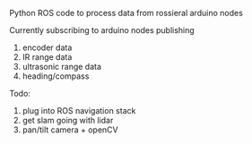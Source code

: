 Python ROS code to process data from rossieral arduino nodes

Currently subscribing to arduino nodes publishing 
1) encoder data
2) IR range data
3) ultrasonic range data
4) heading/compass

Todo:
1) plug into ROS navigation stack
2) get slam going with lidar
3) pan/tilt camera + openCV